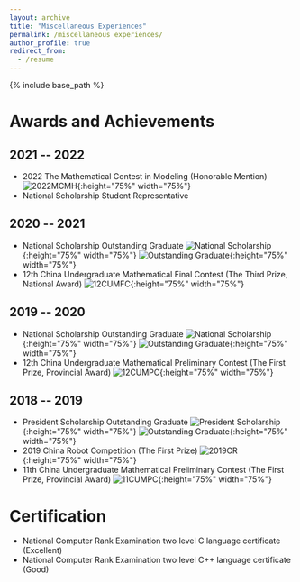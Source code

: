```yaml
---
layout: archive
title: "Miscellaneous Experiences"
permalink: /miscellaneous experiences/
author_profile: true
redirect_from:
  - /resume
---
```


{% include base_path %}


Awards and Achievements
======

2021 -- 2022
---
* 2022 The Mathematical Contest in Modeling (Honorable Mention)
![2022MCMH](../images/2022MCMH.jpg "2022MCMH"){:height="75%" width="75%"}
* National Scholarship Student Representative

2020 -- 2021
---
* National Scholarship Outstanding Graduate
![National Scholarship](../images/NationalScholarship2.jpg "National Scholarship"){:height="75%" width="75%"}
![Outstanding Graduate](../images/OutstandingGraduate2.jpg "Outstanding Graduate"){:height="75%" width="75%"}
* 12th China Undergraduate Mathematical Final Contest (The Third Prize, National Award)
![12CUMFC](../images/12CUMFC.jpg "12CUMFC"){:height="75%" width="75%"}

2019 -- 2020
---
* National Scholarship Outstanding Graduate
![National Scholarship](../images/NationalScholarship1.jpg "National Scholarship"){:height="75%" width="75%"}
![Outstanding Graduate](../images/OutstandingGraduate2.jpg "Outstanding Graduate"){:height="75%" width="75%"}
* 12th China Undergraduate Mathematical Preliminary Contest (The First Prize, Provincial Award)
![12CUMPC](../images/12CUMPC.jpg "12CUMPC"){:height="75%" width="75%"}

2018 -- 2019
---
* President Scholarship Outstanding Graduate
![President Scholarship](../images/PresidentScholarship.jpg "President Scholarship"){:height="75%" width="75%"}
![Outstanding Graduate](../images/OutstandingGraduate1.jpg "Outstanding Graduate"){:height="75%" width="75%"}
* 2019 China Robot Competition (The First Prize)
![2019CR](../images/2019CR.jpg "2019CRC"){:height="75%" width="75%"}
* 11th China Undergraduate Mathematical Preliminary Contest (The First Prize, Provincial Award)
![11CUMPC](../images/11CUMPC.jpg "11CUMPC"){:height="75%" width="75%"}

Certification
======
* National Computer Rank Examination two level C language certificate (Excellent)
* National Computer Rank Examination two level C++ language certificate (Good)
